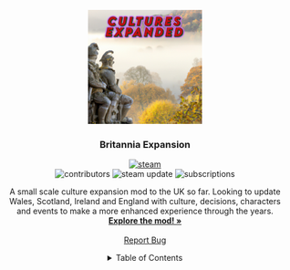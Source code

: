 <!-- PROJECT LOGO -->
<br />
<div align="center">
  <a href="https://github.com/LordNapoleon/Brittania-expansion-Ck3">
    <img src="cultures_expanded.png" alt="Logo" height="200">
  </a>

<h3 align="center">Britannia Expansion</h3>
  <div id="subscribe">
    <a href="https://steamcommunity.com/sharedfiles/filedetails/?id=2979045549">
      <img src="https://www.pngmart.com/files/22/Steam-Logo-PNG.png" alt="steam" height="25"/>
    </a>
  <div id="badges">
    <img src="https://img.shields.io/github/contributors/LordNapoleon/Brittania-expansion-Ck3?color=green&style=flat-square" alt="contributors"/>
    <img src="https://img.shields.io/steam/update-date/2979045549?color=white&style=flat-square" alt="steam update"/>
    <img src="https://img.shields.io/steam/subscriptions/2979045549?color=gold&style=flat-square" alt="subscriptions"/>
  </div>
  <p align="center">
    A small scale culture expansion mod to the UK so far. Looking to update Wales, Scotland, Ireland and England with culture, decisions, characters and events to make a more enhanced experience through the years.
    <br />
    <a href="https://github.com/LordNapoleon/Brittania-expansion-Ck3/tree/main/CulturesExpanded"><strong>Explore the mod! »</strong></a>
    <br />
    <br />
    <a href="https://github.com/LordNapoleon/Brittania-expansion-Ck3/issues">Report Bug</a>
  </p>
</div>



<!-- TABLE OF CONTENTS -->
<details>
  <summary>Table of Contents</summary>
  <ol>
    <li><a href="#about-the-project">About The Project</a></li>
    <li><a href="https://github.com/LordNapoleon/Brittania-expansion-Ck3/blob/main/roadmap.md">Roadmap</a></li>
   </ol>
</details>
